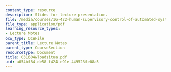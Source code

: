 ```yaml
---
content_type: resource
description: Slides for lecture presentation.
file: /media/courses/16-422-human-supervisory-control-of-automated-systems-spring-2004/a054bf84de58f424e91e449523fe08a5_031604wloadsitua.pdf
file_type: application/pdf
learning_resource_types:
- Lecture Notes
ocw_type: OCWFile
parent_title: Lecture Notes
parent_type: CourseSection
resourcetype: Document
title: 031604wloadsitua.pdf
uid: a054bf84-de58-f424-e91e-449523fe08a5
---
```

